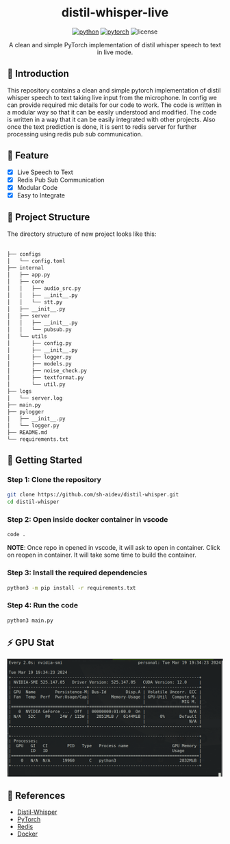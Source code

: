 <div align="center">

# distil-whisper-live
[![python](https://img.shields.io/badge/-Python_%7C_3.10-blue?logo=python&logoColor=white)](https://github.com/pre-commit/pre-commit)
[![pytorch](https://img.shields.io/badge/PyTorch_2.0+-ee4c2c?logo=pytorch&logoColor=white)](https://pytorch.org/get-started/locally/)
![license](https://img.shields.io/badge/License-MIT-green?logo=mit&logoColor=white)

A clean and simple PyTorch implementation of distil whisper speech to text in live mode.

</div>

## 📌 Introduction

This repository contains a clean and simple pytorch implementation of distil whisper speech to text taking live input from the microphone. In config we can provide required mic details for our code to work. The code is written in a modular way so that it can be easily understood and modified. The code is written in a way that it can be easily integrated with other projects. Also once the text prediction is done, it is sent to redis server for further processing using redis pub sub communication.

## 📜 Feature

- [x] Live Speech to Text
- [x] Redis Pub Sub Communication
- [x] Modular Code
- [x] Easy to Integrate

## 📁  Project Structure
The directory structure of new project looks like this:
    
```

├── configs
│   └── config.toml
├── internal
│   ├── app.py
│   ├── core
│   │   ├── audio_src.py
│   │   ├── __init__.py
│   │   └── stt.py
│   ├── __init__.py
│   ├── server
│   │   ├── __init__.py
│   │   └── pubsub.py
│   └── utils
│       ├── config.py
│       ├── __init__.py
│       ├── logger.py
│       ├── models.py
│       ├── noise_check.py
│       ├── textformat.py
│       └── util.py
├── logs
│   └── server.log
├── main.py
├── pylogger
│   ├── __init__.py
│   └── logger.py
├── README.md
└── requirements.txt

```

## 🚀 Getting Started

### Step 1: Clone the repository

```bash
git clone https://github.com/sh-aidev/distil-whisper.git
cd distil-whisper
```

### Step 2: Open inside docker container in vscode

```bash
code .
```
**NOTE**: Once repo in opened in vscode, it will ask to open in container. Click on reopen in container. It will take some time to build the container.

### Step 3: Install the required dependencies

```bash
python3 -m pip install -r requirements.txt
```

### Step 4: Run the code

```bash
python3 main.py
```

## ⚡️ GPU Stat

![GPU Memory Stats](images/gpu-stat.png)

## 📜  References

- [Distil-Whisper](https://github.com/huggingface/distil-whisper)
- [PyTorch](https://pytorch.org/)
- [Redis](https://redis.io/)
- [Docker](https://www.docker.com/)
